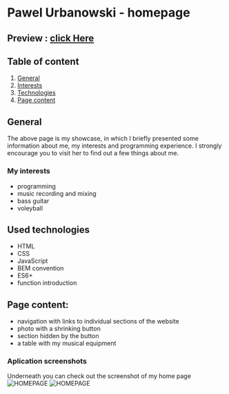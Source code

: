 # Pawel Urbanowski - homepage
## Preview : [click Here](https://pawelurbanowski074.github.io/homepage/)
## Table of content
1. [General](#general)
2. [Interests](#my-interests)
3. [Technologies](#used-technologies)
4. [Page content](#page-content)
## General
The above page is my showcase, in which I briefly presented some information about me, my interests and programming experience. I strongly encourage you to visit her to find out a few things about me.
### My interests
- programming 
- music recording and mixing
- bass guitar
- voleyball
## Used technologies
- HTML
- CSS
- JavaScript
- BEM convention
- ES6+
- function introduction
## Page content:
- navigation with links to individual sections of the website
- photo with a shrinking button
- section hidden by the button
- a table with my musical equipment
### Aplication screenshots
Underneath you can check out the screenshot of my home page 
![HOMEPAGE](https://raw.githubusercontent.com/palel/homepage/main/images/homepage%20-%20screenshot11.png)
![HOMEPAGE](https://raw.githubusercontent.com/palel/homepage/main/images/homepage%20-%20screenshot21.png)

